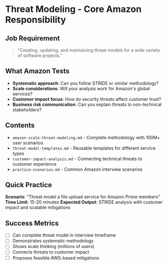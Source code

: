 # Threat Modeling - Core Amazon Responsibility

## Job Requirement
> "Creating, updating, and maintaining threat models for a wide variety of software projects."

## What Amazon Tests
- **Systematic approach**: Can you follow STRIDE or similar methodology?
- **Scale considerations**: Will your analysis work for Amazon's global services?
- **Customer impact focus**: How do security threats affect customer trust?
- **Business risk communication**: Can you explain threats to non-technical stakeholders?

## Contents
- `amazon-scale-threat-modeling.md` - Complete methodology with 100M+ user scenarios
- `threat-model-templates.md` - Reusable templates for different service types
- `customer-impact-analysis.md` - Connecting technical threats to customer experience
- `practice-scenarios.md` - Common Amazon interview scenarios

## Quick Practice
**Scenario**: "Threat model a file upload service for Amazon Prime members"
**Time Limit**: 15-20 minutes
**Expected Output**: STRIDE analysis with customer impact and scalable mitigations

## Success Metrics
- [ ] Can complete threat model in interview timeframe
- [ ] Demonstrates systematic methodology
- [ ] Shows scale thinking (millions of users)
- [ ] Connects threats to customer impact
- [ ] Proposes feasible AWS-based mitigations